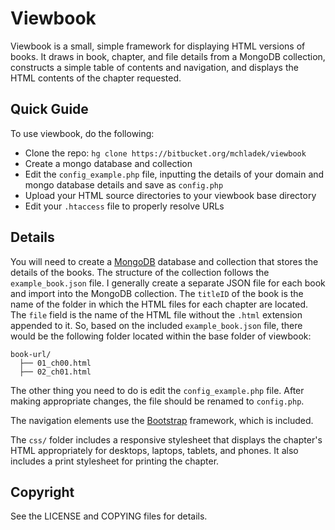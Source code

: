 Viewbook
========

Viewbook is a small, simple framework for displaying HTML versions of books. It
draws in book, chapter, and file details from a MongoDB collection, constructs
a simple table of contents and navigation, and displays the HTML contents of
the chapter requested.

Quick Guide
-----------

To use viewbook, do the following:

- Clone the repo: `hg clone https://bitbucket.org/mchladek/viewbook`
- Create a mongo database and collection
- Edit the `config_example.php` file, inputting the details of your domain and
  mongo database details and save as `config.php`
- Upload your HTML source directories to your viewbook base directory
- Edit your `.htaccess` file to properly resolve URLs

Details
-------

You will need to create a [MongoDB](https://www.mongodb.com/) database and
collection that stores the details of the books. The structure of the
collection follows the `example_book.json` file. I generally create a separate
JSON file for each book and import into the MongoDB collection. The `titleID`
of the book is the name of the folder in which the HTML files for each chapter
are located. The `file` field is the name of the HTML file without the `.html`
extension appended to it. So, based on the included `example_book.json` file,
there would be the following folder located within the base folder of viewbook:

```
book-url/
  ├── 01_ch00.html
  ├── 02_ch01.html
```

The other thing you need to do is edit the `config_example.php` file. After
making appropriate changes, the file should be renamed to `config.php`.

The navigation elements use the [Bootstrap](http://getbootstrap.com/)
framework, which is included.

The `css/` folder includes a responsive stylesheet that displays the chapter's
HTML appropriately for desktops, laptops, tablets, and phones. It also includes
a print stylesheet for printing the chapter.

Copyright
---------

See the LICENSE and COPYING files for details.
